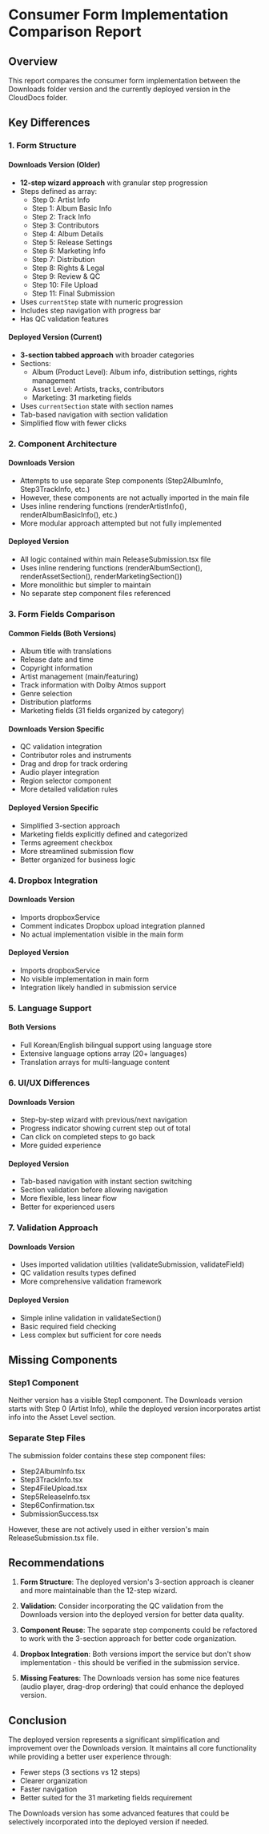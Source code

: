 # Consumer Form Implementation Comparison Report

## Overview
This report compares the consumer form implementation between the Downloads folder version and the currently deployed version in the CloudDocs folder.

## Key Differences

### 1. Form Structure

#### Downloads Version (Older)
- **12-step wizard approach** with granular step progression
- Steps defined as array: 
  - Step 0: Artist Info
  - Step 1: Album Basic Info
  - Step 2: Track Info
  - Step 3: Contributors
  - Step 4: Album Details
  - Step 5: Release Settings
  - Step 6: Marketing Info
  - Step 7: Distribution
  - Step 8: Rights & Legal
  - Step 9: Review & QC
  - Step 10: File Upload
  - Step 11: Final Submission
- Uses `currentStep` state with numeric progression
- Includes step navigation with progress bar
- Has QC validation features

#### Deployed Version (Current)
- **3-section tabbed approach** with broader categories
- Sections:
  - Album (Product Level): Album info, distribution settings, rights management
  - Asset Level: Artists, tracks, contributors
  - Marketing: 31 marketing fields
- Uses `currentSection` state with section names
- Tab-based navigation with section validation
- Simplified flow with fewer clicks

### 2. Component Architecture

#### Downloads Version
- Attempts to use separate Step components (Step2AlbumInfo, Step3TrackInfo, etc.)
- However, these components are not actually imported in the main file
- Uses inline rendering functions (renderArtistInfo(), renderAlbumBasicInfo(), etc.)
- More modular approach attempted but not fully implemented

#### Deployed Version
- All logic contained within main ReleaseSubmission.tsx file
- Uses inline rendering functions (renderAlbumSection(), renderAssetSection(), renderMarketingSection())
- More monolithic but simpler to maintain
- No separate step component files referenced

### 3. Form Fields Comparison

#### Common Fields (Both Versions)
- Album title with translations
- Release date and time
- Copyright information
- Artist management (main/featuring)
- Track information with Dolby Atmos support
- Genre selection
- Distribution platforms
- Marketing fields (31 fields organized by category)

#### Downloads Version Specific
- QC validation integration
- Contributor roles and instruments
- Drag and drop for track ordering
- Audio player integration
- Region selector component
- More detailed validation rules

#### Deployed Version Specific
- Simplified 3-section approach
- Marketing fields explicitly defined and categorized
- Terms agreement checkbox
- More streamlined submission flow
- Better organized for business logic

### 4. Dropbox Integration

#### Downloads Version
- Imports dropboxService
- Comment indicates Dropbox upload integration planned
- No actual implementation visible in the main form

#### Deployed Version
- Imports dropboxService
- No visible implementation in main form
- Integration likely handled in submission service

### 5. Language Support

#### Both Versions
- Full Korean/English bilingual support using language store
- Extensive language options array (20+ languages)
- Translation arrays for multi-language content

### 6. UI/UX Differences

#### Downloads Version
- Step-by-step wizard with previous/next navigation
- Progress indicator showing current step out of total
- Can click on completed steps to go back
- More guided experience

#### Deployed Version
- Tab-based navigation with instant section switching
- Section validation before allowing navigation
- More flexible, less linear flow
- Better for experienced users

### 7. Validation Approach

#### Downloads Version
- Uses imported validation utilities (validateSubmission, validateField)
- QC validation results types defined
- More comprehensive validation framework

#### Deployed Version
- Simple inline validation in validateSection()
- Basic required field checking
- Less complex but sufficient for core needs

## Missing Components

### Step1 Component
Neither version has a visible Step1 component. The Downloads version starts with Step 0 (Artist Info), while the deployed version incorporates artist info into the Asset Level section.

### Separate Step Files
The submission folder contains these step component files:
- Step2AlbumInfo.tsx
- Step3TrackInfo.tsx
- Step4FileUpload.tsx
- Step5ReleaseInfo.tsx
- Step6Confirmation.tsx
- SubmissionSuccess.tsx

However, these are not actively used in either version's main ReleaseSubmission.tsx file.

## Recommendations

1. **Form Structure**: The deployed version's 3-section approach is cleaner and more maintainable than the 12-step wizard.

2. **Validation**: Consider incorporating the QC validation from the Downloads version into the deployed version for better data quality.

3. **Component Reuse**: The separate step components could be refactored to work with the 3-section approach for better code organization.

4. **Dropbox Integration**: Both versions import the service but don't show implementation - this should be verified in the submission service.

5. **Missing Features**: The Downloads version has some nice features (audio player, drag-drop ordering) that could enhance the deployed version.

## Conclusion

The deployed version represents a significant simplification and improvement over the Downloads version. It maintains all core functionality while providing a better user experience through:
- Fewer steps (3 sections vs 12 steps)
- Clearer organization
- Faster navigation
- Better suited for the 31 marketing fields requirement

The Downloads version has some advanced features that could be selectively incorporated into the deployed version if needed.